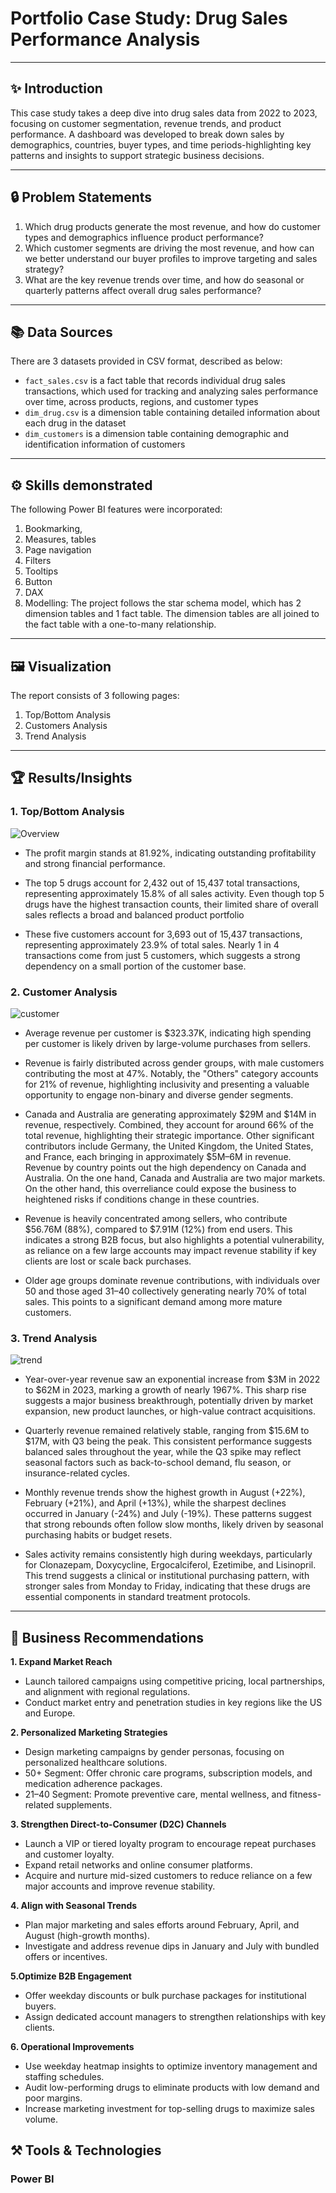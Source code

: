 # Portfolio Case Study: Drug Sales Performance Analysis

---
## ✨ Introduction
This case study takes a deep dive into drug sales data from 2022 to 2023, focusing on customer segmentation, revenue trends, and product performance. A dashboard was developed to break down sales by demographics, countries, buyer types, and time periods-highlighting key patterns and insights to support strategic business decisions.

---
## 🔒 Problem Statements
1. Which drug products generate the most revenue, and how do customer types and demographics influence product performance?
2. Which customer segments are driving the most revenue, and how can we better understand our buyer profiles to improve targeting and sales strategy?
3. What are the key revenue trends over time, and how do seasonal or quarterly patterns affect overall drug sales performance?
---

## 📚 Data Sources
There are 3 datasets provided in CSV format, described as below:
- `fact_sales.csv` is a fact table that records individual drug sales transactions, which used for tracking and analyzing sales performance over time, across products, regions, and customer types
- `dim_drug.csv` is a dimension table containing detailed information about each drug in the dataset
- `dim_customers` is a dimension table containing demographic and identification information of customers
---

## ⚙️ Skills demonstrated
The following Power BI features were incorporated:
1. Bookmarking,
2. Measures, tables
3. Page navigation
4. Filters
5. Tooltips
6. Button
7. DAX 
8. Modelling: The project follows the star schema model, which has 2 dimension tables and 1 fact table. The dimension tables are all joined to the fact table with a one-to-many relationship.
---

## 🖼️ Visualization
The report consists of 3 following pages:
1. Top/Bottom Analysis
2. Customers Analysis
3. Trend Analysis

---

## 🏆 Results/Insights
### 1. Top/Bottom Analysis

![Overview](Images/Overview.png)

- The profit margin stands at 81.92%, indicating outstanding profitability and strong financial performance.

- The top 5 drugs account for 2,432 out of 15,437 total transactions, representing approximately 15.8% of all sales activity. Even though top 5 drugs have the highest transaction counts, their limited share of overall sales reflects a broad and balanced product portfolio

- These five customers account for 3,693 out of 15,437 transactions, representing approximately 23.9% of total sales. Nearly 1 in 4 transactions come from just 5 customers, which suggests a strong dependency on a small portion of the customer base.

### 2. Customer Analysis

![customer](Images/customer.png)

- Average revenue per customer is $323.37K, indicating high spending per customer is likely driven by large-volume purchases from sellers.

- Revenue is fairly distributed across gender groups, with male customers contributing the most at 47%. Notably, the "Others" category accounts for 21% of revenue, highlighting inclusivity and presenting a valuable opportunity to engage non-binary and diverse gender segments.

- Canada and Australia are generating approximately $29M and $14M in revenue, respectively. Combined, they account for around 66% of the total revenue, highlighting their strategic importance. Other significant contributors include Germany, the United Kingdom, the United States, and France, each bringing in approximately $5M–6M in revenue. Revenue by country points out the high dependency on Canada and Australia. On the one hand, Canada and Australia are two major markets. On the other hand, this overreliance could expose the business to heightened risks if conditions change in these countries.

- Revenue is heavily concentrated among sellers, who contribute $56.76M (88%), compared to $7.91M (12%) from end users. This indicates a strong B2B focus, but also highlights a potential vulnerability, as reliance on a few large accounts may impact revenue stability if key clients are lost or scale back purchases.

- Older age groups dominate revenue contributions, with individuals over 50 and those aged 31–40 collectively generating nearly 70% of total sales. This points to a significant demand among more mature customers.

### 3. Trend Analysis

![trend](Images/drug.png)

- Year-over-year revenue saw an exponential increase from $3M in 2022 to $62M in 2023, marking a growth of nearly 1967%. This sharp rise suggests a major business breakthrough, potentially driven by market expansion, new product launches, or high-value contract acquisitions.

- Quarterly revenue remained relatively stable, ranging from $15.6M to $17M, with Q3 being the peak. This consistent performance suggests balanced sales throughout the year, while the Q3 spike may reflect seasonal factors such as back-to-school demand, flu season, or insurance-related cycles.

- Monthly revenue trends show the highest growth in August (+22%), February (+21%), and April (+13%), while the sharpest declines occurred in January (-24%) and July (-19%). These patterns suggest that strong rebounds often follow slow months, likely driven by seasonal purchasing habits or budget resets.

- Sales activity remains consistently high during weekdays, particularly for Clonazepam, Doxycycline, Ergocalciferol, Ezetimibe, and Lisinopril. This trend suggests a clinical or institutional purchasing pattern, with stronger sales from Monday to Friday, indicating that these drugs are essential components in standard treatment protocols.
---

## 📌 Business Recommendations
**1. Expand Market Reach**
- Launch tailored campaigns using competitive pricing, local partnerships, and alignment with regional regulations.
- Conduct market entry and penetration studies in key regions like the US and Europe.

**2. Personalized Marketing Strategies**
- Design marketing campaigns by gender personas, focusing on personalized healthcare solutions.
- 50+ Segment: Offer chronic care programs, subscription models, and medication adherence packages.
- 21–40 Segment: Promote preventive care, mental wellness, and fitness-related supplements.

**3. Strengthen Direct-to-Consumer (D2C) Channels**
- Launch a VIP or tiered loyalty program to encourage repeat purchases and customer loyalty.
- Expand retail networks and online consumer platforms.
- Acquire and nurture mid-sized customers to reduce reliance on a few major accounts and improve revenue stability.

**4. Align with Seasonal Trends**
- Plan major marketing and sales efforts around February, April, and August (high-growth months).
- Investigate and address revenue dips in January and July with bundled offers or incentives.

**5.Optimize B2B Engagement**
- Offer weekday discounts or bulk purchase packages for institutional buyers.
- Assign dedicated account managers to strengthen relationships with key clients.

**6. Operational Improvements**
- Use weekday heatmap insights to optimize inventory management and staffing schedules.
- Audit low-performing drugs to eliminate products with low demand and poor margins.
- Increase marketing investment for top-selling drugs to maximize sales volume.

## ⚒️ Tools & Technologies
### Power BI
